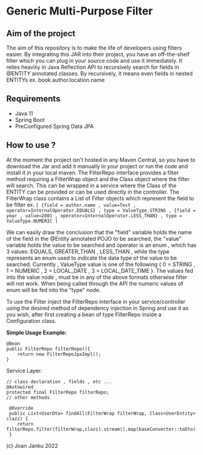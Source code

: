 # Generic Multi-Purpose Filter

## Aim of the project
The aim of this repository is to make the life of developers using filters easier.
By integrating this JAR into their project, you have an off-the-shelf filter
which you can plug in your source code and use it immediately.
It relies heaviliy in Java Reflection API to recursively search for
fields in @ENTITY annotated classes. By recursively, it means even fields
in nested ENTITYs ex. book.author.location.name

## Requirements
- Java 11
- Spring Boot 
- PreConfigured Spring Data JPA

## How to use ?

At the moment the project isn't hosted in any Maven Central,
so you have to download
the Jar and add it manually in your project or run the code and install it 
in your local maven.
The FilterRepo interface provides a filter method requiring a 
FilterWrap object and the Class object where the filter will search.
This can be wrapped in a service where the Class of the ENTITY can be provided or can be 
used directly in the controller.
The FilterWrap class contains a List of Filter objects which represent
the field to be filter 
ex. `[ {field = author.name , value=Test , operator=InternalOperator.EQUALS} , type = ValueType.STRING , {field = year , value=2001 , operator=InternalOperator.LESS_THAN} , type = ValueType.NUMERIC ]`

We can easily draw the conclusion that the "field" variable holds the name of the field 
in the @Entity annotated POJO to be searched, the "value" variable holds the value to be searched and operator
is an enum , which has 3 values: EQUALS, GREATER_THAN , LESS_THAN , while the type represents an enum used to
indicate the data type of the value to be searched. Currently , ValueType value is one of the following 
{ 0 = STRING , 1 = NUMERIC , 2 = LOCAL_DATE , 3 = LOCAL_DATE_TIME }. The values fed into the value node , must be
in any of the above formats otherwise filter will not work. When being called through the API the numeric values
of enum will be fed into the "type" node.

To use the Filter inject the FilterRepo interface in your service/controller using the desired method of dependency injection
in Spring and use it as you wish, after first creating a bean of type FilterRepo inside a Configuration class.

**Simple Usage Example:**
```
@Bean
public FilterRepo filterRepo(){
    return new FilterRepoJpaImpl();
}
```
Service Layer:

```
// class declaration , fields , etc ...
@Autowired
protected final FilterRepo filterRepo;
// other methods

 @Override
 public List<UserDto> findAll(FilterWrap filterWrap, Class<UserEntity> clazz) {
    return filterRepo.filter(filterWrap,clazz).stream().map(baseConverter::toDto).collect(Collectors.toList());
 }

```
(c) Joan Janku 2022




